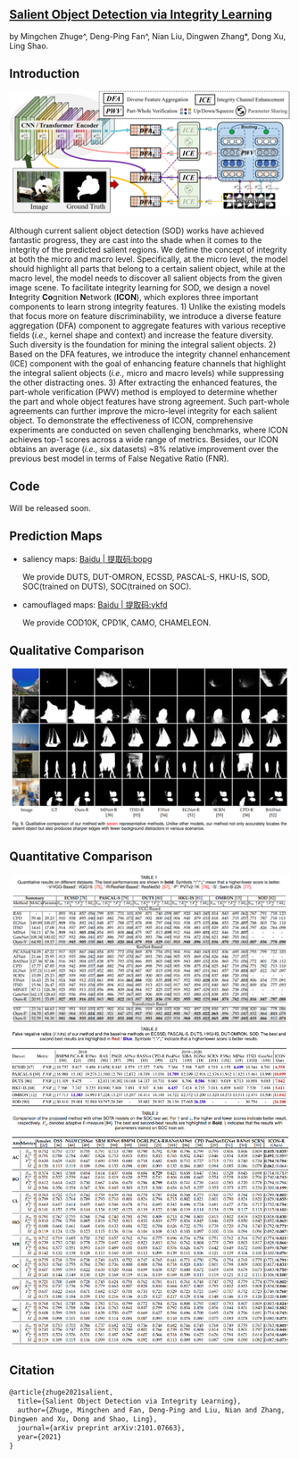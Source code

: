## [Salient Object Detection via Integrity Learning](https://arxiv.org/pdf/2101.07663.pdf)
by Mingchen Zhuge^, Deng-Ping Fan^, Nian Liu, Dingwen Zhang*, Dong Xu, Ling Shao.

## Introduction
![framework](framework_new.png) 

Although current salient object detection (SOD) works have achieved fantastic progress, they are cast into the shade when it comes to the integrity of the predicted salient regions. We define the concept of integrity at both the micro and macro level. Specifically, at the micro level, the model should highlight all parts that belong to a certain salient object, while at the macro level, the model needs to discover all salient objects from the given image scene. To facilitate integrity learning for SOD, we design a novel **I**ntegrity **Co**gnition **N**etwork (**ICON**), which explores three important components to learn strong integrity features. 1) Unlike the existing models that focus more on feature discriminability, we introduce a  diverse feature aggregation (DFA) component to aggregate features with various receptive fields (*i.e.,* kernel shape and context) and increase the feature diversity. Such diversity is the foundation for mining the integral salient objects. 2) Based on the DFA features, we introduce the integrity channel enhancement (ICE) component with the goal of enhancing feature channels that highlight the integral salient objects (*i.e.,* micro and macro levels) while suppressing the other distracting ones. 3) After extracting the enhanced features, the part-whole verification (PWV) method is employed to determine whether the part and whole object features have strong agreement. Such part-whole agreements can further improve the micro-level integrity for each salient object. To demonstrate the effectiveness of ICON, comprehensive experiments are conducted on seven challenging benchmarks, where ICON achieves top-1 scores across a wide range of metrics. Besides, our ICON obtains an average (*i.e.,* six datasets) ~8% relative improvement over the previous best model in terms of False Negative Ratio (FNR).

## Code
Will be released soon.

## Prediction Maps
- saliency maps: [Baidu | 提取码:bopg](https://pan.baidu.com/s/19XV19I_0gfAjx2gwcweZcw) 

  We provide DUTS, DUT-OMRON, ECSSD, PASCAL-S, HKU-IS, SOD, SOC(trained on DUTS), SOC(trained on SOC). 
  
- camouflaged maps:  [Baidu | 提取码:ykfd](https://pan.baidu.com/s/1GHU712tkBDwfzPEfDeWT1A)

  We provide COD10K, CPD1K, CAMO, CHAMELEON.

## Qualitative Comparison
![result4](result_4_new.png) 

## Quantitative Comparison
![result1](result_1_new.png) 
![result2](result_2.png) 
![result3](result_3_new.png) 

## Citation
```
@article{zhuge2021salient,
  title={Salient Object Detection via Integrity Learning},
  author={Zhuge, Mingchen and Fan, Deng-Ping and Liu, Nian and Zhang, Dingwen and Xu, Dong and Shao, Ling},
  journal={arXiv preprint arXiv:2101.07663},
  year={2021}
}
```
